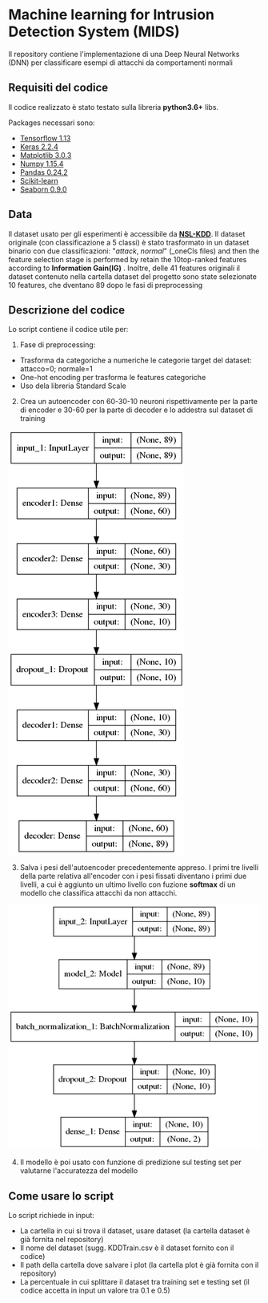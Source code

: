 # Machine learning for Intrusion Detection System (MIDS)

Il repository contiene l'implementazione di una Deep Neural Networks (DNN) per classificare esempi di attacchi da comportamenti normali

## Requisiti del codice

Il codice realizzato è stato testato sulla libreria **python3.6+** libs.

Packages necessari sono:
* [Tensorflow 1.13](https://www.tensorflow.org/) 
* [Keras 2.2.4](https://github.com/keras-team/keras) 
* [Matplotlib 3.0.3](https://matplotlib.org/)
* [Numpy 1.15.4](https://www.numpy.org/)
* [Pandas 0.24.2](https://pandas.pydata.org/)
* [Scikit-learn](https://scikit-learn.org/stable/)
* [Seaborn 0.9.0](https://seaborn.pydata.org/)

## Data
Il dataset usato per gli esperimenti è accessibile da [__NSL-KDD__](https://www.unb.ca/cic/datasets/nsl.html). 
Il dataset originale (con classificazione a 5 classi) è stato trasformato in un dataset binario con due classificazioni: "_attack_, _normal_" (_oneCls files) and then the  feature  selection  stage  is  performed  by  retain  the  10top-ranked  features  according  to  __Information  Gain(IG)__ .
Inoltre, delle 41 features originali il dataset contenuto nella cartella dataset del progetto sono state selezionate 10 features, che dventano 89 dopo le fasi di preprocessing

## Descrizione del codice
Lo script contiene il codice utile per:
1. Fase di preprocessing: 
  * Trasforma da categoriche a numeriche le categorie target del dataset: attacco=0; normale=1
  * One-hot encoding per trasforma le features categoriche 
  * Uso dela libreria Standard Scale
2. Crea un autoencoder con 60-30-10 neuroni rispettivamente per la parte di encoder e 30-60 per la parte di decoder e lo addestra sul dataset di training

![Layers autoencoder model](https://github.com/giusy123/MIDS/blob/master/autoencoder.png)

3. Salva i pesi dell'autoencoder precedentemente appreso. I primi tre livelli della parte relativa all'encoder con i pesi fissati diventano i  primi due livelli, a cui è aggiunto un ultimo livello con fuzione __softmax__ di un modello che classifica attacchi da non attacchi.

![Layers classification model](https://github.com/giusy123/MIDS/blob/master/classifier.png)

4. Il modello è poi usato con funzione di predizione sul testing set per valutarne l'accuratezza del modello

## Come usare lo script
Lo script richiede in input:

* La cartella in cui si trova il dataset, usare dataset (la cartella dataset è già fornita nel repository)
* Il nome del dataset (sugg. KDDTrain.csv è il dataset fornito con il codice)
* Il path della cartella dove salvare i plot (la cartella plot è già fornita con il repository)
* La percentuale in cui splittare il dataset tra training set e testing set (il codice accetta in input un valore tra 0.1 e 0.5)


